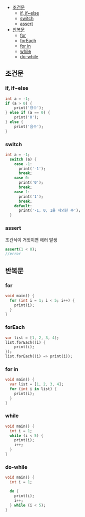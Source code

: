 - [조건문](https://github.com/yoojinhee03/TIL/blob/master/Flutter/Dart.md#10-%EC%A1%B0%EA%B1%B4%EB%AC%B8)
  - [if, if~else](https://github.com/yoojinhee03/TIL/blob/master/Flutter/Dart.md#101-if-ifelse)
  - [switch](https://github.com/yoojinhee03/TIL/blob/master/Flutter/Dart.md#102-switch)
  - [assert](https://github.com/yoojinhee03/TIL/blob/master/Flutter/Dart.md#103-assert)
- [반복문](https://github.com/yoojinhee03/TIL/blob/master/Flutter/Dart.md#11-%EB%B0%98%EB%B3%B5%EB%AC%B8)
  - [for](https://github.com/yoojinhee03/TIL/blob/master/Flutter/Dart.md#111-for)
  - [forEach](https://github.com/yoojinhee03/TIL/blob/master/Flutter/Dart.md#112-foreach)
  - [for in](https://github.com/yoojinhee03/TIL/blob/master/Flutter/Dart.md#113-for-in)
  - [while](https://github.com/yoojinhee03/TIL/blob/master/Flutter/Dart.md#114-while)
  - [do-while](https://github.com/yoojinhee03/TIL/blob/master/Flutter/Dart.md#115-do-while)

## 조건문

###  if, if~else

```dart
int a = -1;
if (a > 0) {
    print('양수');
} else if (a == 0) {
    print('0');
} else {
    print('음수');
}
```

### switch

```dart
int a = -1;
  switch (a) {
    case -1:
      print('-1');
      break;
    case 0:
      print('0');
      break;
    case 1:
      print('1');
      break;
    default:
      print('-1, 0, 1을 제외한 수');
  }
```

### assert

조건식이 거짓이면 에러 발생

```dart
assert(1 < 0);
//error
```

## 반복문

### for

```dart
void main() {
  for (int i = 1; i < 5; i++) {
    print(i);
  }
}
```

### forEach

```dart
var list = [1, 2, 3, 4];
list.forEach((i) {
    print(i);
});
list.forEach((i) => print(i));
```

### for in

```dart
void main() {
  var list = [1, 2, 3, 4];
  for (int i in list) {
    print(i);
  }
}
```

### while

```dart
void main() {
  int i = 1;
  while (i < 5) {
    print(i);
    i++;
  }
}
```

### do-while

```dart
void main() {
  int i = 1;

  do {
    print(i);
    i++;
  } while (i < 5);
}
```

